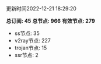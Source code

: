 更新时间2022-12-21 18:29:20

**总订阅: 45**
**总节点: 966**
**有效节点: 279**
- ss节点: 35
- v2ray节点: 227
- trojan节点: 15
- ssr节点: 2
